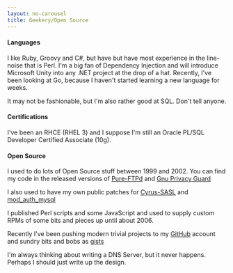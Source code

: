```yaml
---
layout: no-carousel
title: Geekery/Open Source
---
```



#### Languages

I like Ruby, Groovy and C#, but have but have most experience in the line-noise that is Perl. I'm a big fan of Dependency Injection and will introduce Microsoft Unity into any .NET project at the drop of a hat. Recently, I've been looking at Go, because I haven't started learning a new language for weeks.

It may not be fashionable, but I'm also rather good at SQL. Don't tell anyone.

#### Certifications

I've been an RHCE (RHEL 3) and I suppose I'm still an Oracle PL/SQL Developer Certified Associate (10g).

#### Open Source

I used to do lots of Open Source stuff between 1999 and 2002\. You can find my code in the released versions of [Pure-FTPd](http://www.pureftpd.org/project/pure-ftpd) and [Gnu Privacy Guard](http://www.gnupg.org/)

I also used to have my own public patches for [Cyrus-SASL](http://cyrusimap.web.cmu.edu/mediawiki/index.php/Cyrus_SASL) and [mod_auth_mysql](http://modauthmysql.sourceforge.net/)

I published Perl scripts and some JavaScript and used to supply custom RPMs of some bits and pieces up until about 2006.

Recently I've been pushing modern trivial projects to my [GitHub](https://github.com/nicdoye) account and sundry bits and bobs as [gists](https://gist.github.com/nicdoye)

I'm always thinking about writing a DNS Server, but it never happens. Perhaps I should just write up the design.
